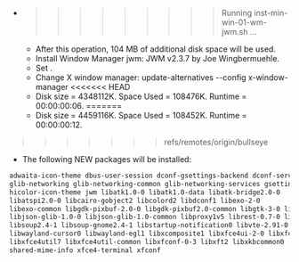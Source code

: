 * >>>>>>>>> Running inst-min-win-01-wm-jwm.sh ...
  * After this operation, 104 MB of additional disk space will be used.
  * Install Window Manager jwm: JWM v2.3.7 by Joe Wingbermuehle.
  * Set .
  * Change X window manager: update-alternatives --config x-window-manager
<<<<<<< HEAD
  * Disk size = 4348112K. Space Used = 108476K. Runtime = 00:00:00:06.
=======
  * Disk size = 4459116K. Space Used = 108452K. Runtime = 00:00:00:12.
>>>>>>> refs/remotes/origin/bullseye
  * The following NEW packages will be installed:
  ```bash
adwaita-icon-theme dbus-user-session dconf-gsettings-backend dconf-service exo-utils
glib-networking glib-networking-common glib-networking-services gsettings-desktop-schemas gtk-update-icon-cache
hicolor-icon-theme jwm libatk1.0-0 libatk1.0-data libatk-bridge2.0-0
libatspi2.0-0 libcairo-gobject2 libcolord2 libdconf1 libexo-2-0
libexo-common libgdk-pixbuf-2.0-0 libgdk-pixbuf2.0-common libgtk-3-0 libgtk-3-common
libjson-glib-1.0-0 libjson-glib-1.0-common libproxy1v5 librest-0.7-0 librsvg2-2
libsoup2.4-1 libsoup-gnome2.4-1 libstartup-notification0 libvte-2.91-0 libvte-2.91-common
libwayland-cursor0 libwayland-egl1 libxcomposite1 libxfce4ui-2-0 libxfce4ui-common
libxfce4util7 libxfce4util-common libxfconf-0-3 libxft2 libxkbcommon0
shared-mime-info xfce4-terminal xfconf
  ```
